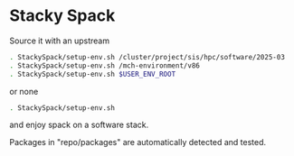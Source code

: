 # Stacky Spack

Source it with an upstream
```bash
. StackySpack/setup-env.sh /cluster/project/sis/hpc/software/2025-03
. StackySpack/setup-env.sh /mch-environment/v86
. StackySpack/setup-env.sh $USER_ENV_ROOT
```
or none
```bash
. StackySpack/setup-env.sh
```
and enjoy spack on a software stack.

Packages in "repo/packages" are automatically detected and tested.
